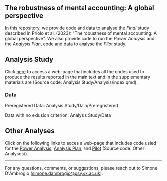 ## The robustness of mental accounting: A global perspective

In this repository, we provide code and data to analyse the *Final* study described in Priolo et al. (2023): "The robustness of mental accounting: A global perspective". We also provide code to run the *Power Analysis* and the *Analysis Plan*, code and data to analyse the *Pilot* study.

## Analysis Study

Click [here](https://run.pavlovia.org/simonedambrogio/mmar-analysis/) to access a web-page that includes all the codes used to produce the results reported in the main text and in the supplementary materials are (Source code: Analysis Study/Analysis/index.qmd).

### Data 

Preregistered Data: Analysis Study/Data/Preregristered

Data with no exlusion criterion: Analysis Study/Data

## Other Analyses
Click on the following links to acces a web-page that includes code usied for the [Power Analysis](https://run.pavlovia.org/simonedambrogio/research-record-mental-account-replication/Power%20Analysis.html), [Analysis Plan](https://run.pavlovia.org/simonedambrogio/research-record-mental-account-replication/Analysis%20Plan.html), and [Pilot](https://run.pavlovia.org/simonedambrogio/research-record-mental-account-replication/Compare%20Pilot%20Version.html) (Source code: Other Analyses/).

---

For any questions, comments, or suggestions, please reach out to Simone D'Ambrogio (simone.dambrogio@psy.ox.ac.uk).



